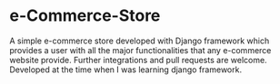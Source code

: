 # e-Commerce-Store
A simple e-commerce store developed with Django framework which provides a user with all the major functionalities that any e-commerce website provide. Further integrations and pull requests are welcome. Developed at the time when I was learning django framework.
